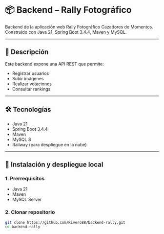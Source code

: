 # 📦 Backend – Rally Fotográfico

Backend de la aplicación web Rally Fotográfico Cazadores de Momentos. Construido con Java 21, Spring Boot 3.4.4, Maven y MySQL.

---

## 📌 Descripción

Este backend expone una API REST que permite:

- Registrar usuarios
- Subir imágenes
- Realizar votaciones
- Consultar rankings

---

## 🛠️ Tecnologías

- Java 21
- Spring Boot 3.4.4
- Maven
- MySQL 8
- Railway (para despliegue en la nube)

---

## 🚀 Instalación y despliegue local

### 1. Prerrequisitos

- Java 21
- Maven
- MySQL Server

### 2. Clonar repositorio

```bash
git clone https://github.com/Rivero88/backend-rally.git
cd backend-rally
